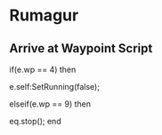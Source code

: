 # Rumagur
## Arrive at Waypoint Script

if(e.wp == 4) then


e.self:SetRunning(false);

elseif(e.wp == 9) then


eq.stop();
end
